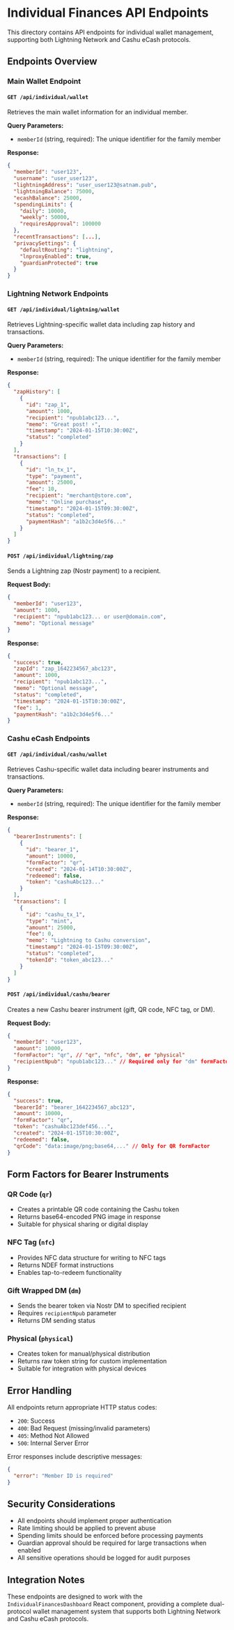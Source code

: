# Individual Finances API Endpoints

This directory contains API endpoints for individual wallet management, supporting both Lightning Network and Cashu eCash protocols.

## Endpoints Overview

### Main Wallet Endpoint

#### `GET /api/individual/wallet`

Retrieves the main wallet information for an individual member.

**Query Parameters:**

- `memberId` (string, required): The unique identifier for the family member

**Response:**

```json
{
  "memberId": "user123",
  "username": "user_user123",
  "lightningAddress": "user_user123@satnam.pub",
  "lightningBalance": 75000,
  "ecashBalance": 25000,
  "spendingLimits": {
    "daily": 10000,
    "weekly": 50000,
    "requiresApproval": 100000
  },
  "recentTransactions": [...],
  "privacySettings": {
    "defaultRouting": "lightning",
    "lnproxyEnabled": true,
    "guardianProtected": true
  }
}
```

### Lightning Network Endpoints

#### `GET /api/individual/lightning/wallet`

Retrieves Lightning-specific wallet data including zap history and transactions.

**Query Parameters:**

- `memberId` (string, required): The unique identifier for the family member

**Response:**

```json
{
  "zapHistory": [
    {
      "id": "zap_1",
      "amount": 1000,
      "recipient": "npub1abc123...",
      "memo": "Great post! ⚡",
      "timestamp": "2024-01-15T10:30:00Z",
      "status": "completed"
    }
  ],
  "transactions": [
    {
      "id": "ln_tx_1",
      "type": "payment",
      "amount": 25000,
      "fee": 10,
      "recipient": "merchant@store.com",
      "memo": "Online purchase",
      "timestamp": "2024-01-15T09:30:00Z",
      "status": "completed",
      "paymentHash": "a1b2c3d4e5f6..."
    }
  ]
}
```

#### `POST /api/individual/lightning/zap`

Sends a Lightning zap (Nostr payment) to a recipient.

**Request Body:**

```json
{
  "memberId": "user123",
  "amount": 1000,
  "recipient": "npub1abc123... or user@domain.com",
  "memo": "Optional message"
}
```

**Response:**

```json
{
  "success": true,
  "zapId": "zap_1642234567_abc123",
  "amount": 1000,
  "recipient": "npub1abc123...",
  "memo": "Optional message",
  "status": "completed",
  "timestamp": "2024-01-15T10:30:00Z",
  "fee": 1,
  "paymentHash": "a1b2c3d4e5f6..."
}
```

### Cashu eCash Endpoints

#### `GET /api/individual/cashu/wallet`

Retrieves Cashu-specific wallet data including bearer instruments and transactions.

**Query Parameters:**

- `memberId` (string, required): The unique identifier for the family member

**Response:**

```json
{
  "bearerInstruments": [
    {
      "id": "bearer_1",
      "amount": 10000,
      "formFactor": "qr",
      "created": "2024-01-14T10:30:00Z",
      "redeemed": false,
      "token": "cashuAbc123..."
    }
  ],
  "transactions": [
    {
      "id": "cashu_tx_1",
      "type": "mint",
      "amount": 25000,
      "fee": 0,
      "memo": "Lightning to Cashu conversion",
      "timestamp": "2024-01-15T09:30:00Z",
      "status": "completed",
      "tokenId": "token_abc123..."
    }
  ]
}
```

#### `POST /api/individual/cashu/bearer`

Creates a new Cashu bearer instrument (gift, QR code, NFC tag, or DM).

**Request Body:**

```json
{
  "memberId": "user123",
  "amount": 10000,
  "formFactor": "qr", // "qr", "nfc", "dm", or "physical"
  "recipientNpub": "npub1abc123..." // Required only for "dm" formFactor
}
```

**Response:**

```json
{
  "success": true,
  "bearerId": "bearer_1642234567_abc123",
  "amount": 10000,
  "formFactor": "qr",
  "token": "cashuAbc123def456...",
  "created": "2024-01-15T10:30:00Z",
  "redeemed": false,
  "qrCode": "data:image/png;base64,..." // Only for QR formFactor
}
```

## Form Factors for Bearer Instruments

### QR Code (`qr`)

- Creates a printable QR code containing the Cashu token
- Returns base64-encoded PNG image in response
- Suitable for physical sharing or digital display

### NFC Tag (`nfc`)

- Provides NFC data structure for writing to NFC tags
- Returns NDEF format instructions
- Enables tap-to-redeem functionality

### Gift Wrapped DM (`dm`)

- Sends the bearer token via Nostr DM to specified recipient
- Requires `recipientNpub` parameter
- Returns DM sending status

### Physical (`physical`)

- Creates token for manual/physical distribution
- Returns raw token string for custom implementation
- Suitable for integration with physical devices

## Error Handling

All endpoints return appropriate HTTP status codes:

- `200`: Success
- `400`: Bad Request (missing/invalid parameters)
- `405`: Method Not Allowed
- `500`: Internal Server Error

Error responses include descriptive messages:

```json
{
  "error": "Member ID is required"
}
```

## Security Considerations

- All endpoints should implement proper authentication
- Rate limiting should be applied to prevent abuse
- Spending limits should be enforced before processing payments
- Guardian approval should be required for large transactions when enabled
- All sensitive operations should be logged for audit purposes

## Integration Notes

These endpoints are designed to work with the `IndividualFinancesDashboard` React component, providing a complete dual-protocol wallet management system that supports both Lightning Network and Cashu eCash protocols.
